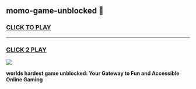 
## momo-game-unblocked 👋
<h3>
<a href="https://premium.freeplayer.one?title=momo-game-unblocked&ref=14F">CLICK TO PLAY</a></h3>
<hr>

<h3>
<a href="https://premium.freeplayer.one?title=momo-game-unblocked&ref=14F">CLICK 2 PLAY</a>
  
</h3>

<a href="https://premium.freeplayer.one?title=momo-game-unblocked&ref=12F/"><img src="https://clearcache.store/games.png"></a>


**worlds hardest game unblocked: Your Gateway to Fun and Accessible Online Gaming**
